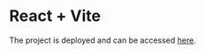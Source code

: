 # React + Vite

The project is deployed and can be accessed [here]([https://your-deployment-link.com](https://movieappavi.netlify.app/)https://movieappavi.netlify.app/).
